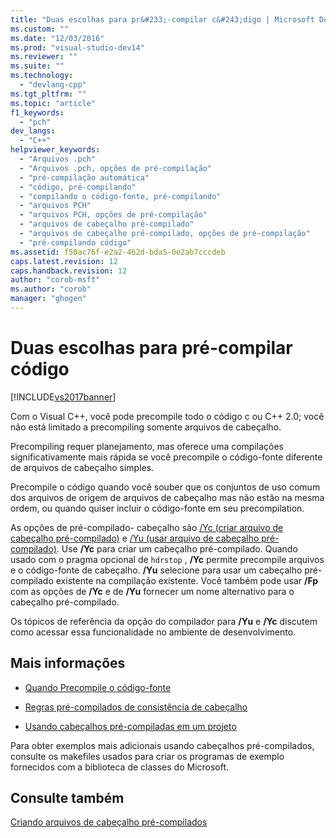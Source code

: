 ```yaml
---
title: "Duas escolhas para pr&#233;-compilar c&#243;digo | Microsoft Docs"
ms.custom: ""
ms.date: "12/03/2016"
ms.prod: "visual-studio-dev14"
ms.reviewer: ""
ms.suite: ""
ms.technology: 
  - "devlang-cpp"
ms.tgt_pltfrm: ""
ms.topic: "article"
f1_keywords: 
  - "pch"
dev_langs: 
  - "C++"
helpviewer_keywords: 
  - "Arquivos .pch"
  - "Arquivos .pch, opções de pré-compilação"
  - "pré-compilação automática"
  - "código, pré-compilando"
  - "compilando o código-fonte, pré-compilando"
  - "arquivos PCH"
  - "arquivos PCH, opções de pré-compilação"
  - "arquivos de cabeçalho pré-compilado"
  - "arquivos de cabeçalho pré-compilado, opções de pré-compilação"
  - "pré-compilando código"
ms.assetid: f50ac76f-e2a2-462d-bda5-0e2ab7cccdeb
caps.latest.revision: 12
caps.handback.revision: 12
author: "corob-msft"
ms.author: "corob"
manager: "ghogen"
---
```

# Duas escolhas para pr&#233;-compilar c&#243;digo
[!INCLUDE[vs2017banner](../../assembler/inline/includes/vs2017banner.md)]

Com o Visual C\+\+, você pode precompile todo o código c ou C\+\+ 2.0; você não está limitado a precompiling somente arquivos de cabeçalho.  
  
 Precompiling requer planejamento, mas oferece uma compilações significativamente mais rápida se você precompile o código\-fonte diferente de arquivos de cabeçalho simples.  
  
 Precompile o código quando você souber que os conjuntos de uso comum dos arquivos de origem de arquivos de cabeçalho mas não estão na mesma ordem, ou quando quiser incluir o código\-fonte em seu precompilation.  
  
 As opções de pré\-compilado\- cabeçalho são [\/Yc \(criar arquivo de cabeçalho pré\-compilado\)](../../build/reference/yc-create-precompiled-header-file.md) e [\/Yu \(usar arquivo de cabeçalho pré\-compilado\)](../../build/reference/yu-use-precompiled-header-file.md).  Use **\/Yc** para criar um cabeçalho pré\-compilado.  Quando usado com o pragma opcional de `hdrstop` , **\/Yc** permite precompile arquivos e o código\-fonte de cabeçalho.  **\/Yu** selecione para usar um cabeçalho pré\-compilado existente na compilação existente.  Você também pode usar **\/Fp** com as opções de **\/Yc** e de **\/Yu** fornecer um nome alternativo para o cabeçalho pré\-compilado.  
  
 Os tópicos de referência da opção do compilador para **\/Yu** e **\/Yc** discutem como acessar essa funcionalidade no ambiente de desenvolvimento.  
  
## Mais informações  
  
-   [Quando Precompile o código\-fonte](../../build/reference/when-to-precompile-source-code.md)  
  
-   [Regras pré\-compilados de consistência de cabeçalho](../../build/reference/precompiled-header-consistency-rules.md)  
  
-   [Usando cabeçalhos pré\-compiladas em um projeto](../../build/reference/using-precompiled-headers-in-a-project.md)  
  
 Para obter exemplos mais adicionais usando cabeçalhos pré\-compilados, consulte os makefiles usados para criar os programas de exemplo fornecidos com a biblioteca de classes do Microsoft.  
  
## Consulte também  
 [Criando arquivos de cabeçalho pré\-compilados](../../build/reference/creating-precompiled-header-files.md)